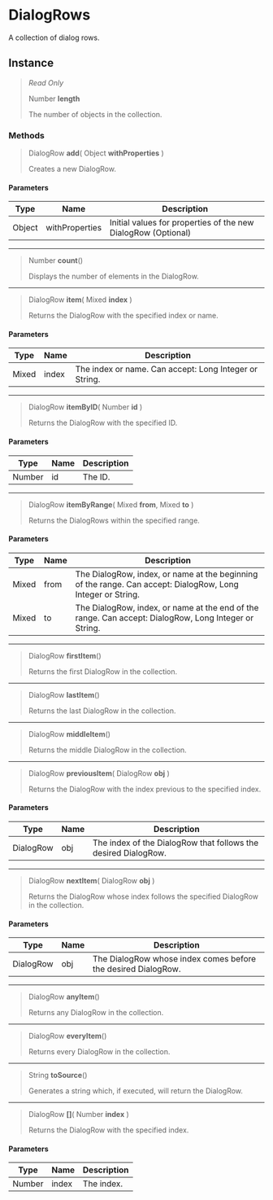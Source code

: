 # DialogRows
A collection of dialog rows.

## Instance
> *Read Only* 
> 
> Number **length** 
>
> The number of objects in the collection.

### Methods
> DialogRow **add**( Object **withProperties** )
> 
> Creates a new DialogRow.
#### Parameters
| Type | Name | Description |
|---|---|---|
| Object | withProperties | Initial values for properties of the new DialogRow (Optional) |

*** 
> Number **count**()
> 
> Displays the number of elements in the DialogRow.
*** 
> DialogRow **item**( Mixed **index** )
> 
> Returns the DialogRow with the specified index or name.
#### Parameters
| Type | Name | Description |
|---|---|---|
| Mixed | index | The index or name. Can accept: Long Integer or String. |

*** 
> DialogRow **itemByID**( Number **id** )
> 
> Returns the DialogRow with the specified ID.
#### Parameters
| Type | Name | Description |
|---|---|---|
| Number | id | The ID. |

*** 
> DialogRow **itemByRange**( Mixed **from**, Mixed **to** )
> 
> Returns the DialogRows within the specified range.
#### Parameters
| Type | Name | Description |
|---|---|---|
| Mixed | from | The DialogRow, index, or name at the beginning of the range. Can accept: DialogRow, Long Integer or String. |
| Mixed | to | The DialogRow, index, or name at the end of the range. Can accept: DialogRow, Long Integer or String. |

*** 
> DialogRow **firstItem**()
> 
> Returns the first DialogRow in the collection.
*** 
> DialogRow **lastItem**()
> 
> Returns the last DialogRow in the collection.
*** 
> DialogRow **middleItem**()
> 
> Returns the middle DialogRow in the collection.
*** 
> DialogRow **previousItem**( DialogRow **obj** )
> 
> Returns the DialogRow with the index previous to the specified index.
#### Parameters
| Type | Name | Description |
|---|---|---|
| DialogRow | obj | The index of the DialogRow that follows the desired DialogRow. |

*** 
> DialogRow **nextItem**( DialogRow **obj** )
> 
> Returns the DialogRow whose index follows the specified DialogRow in the collection.
#### Parameters
| Type | Name | Description |
|---|---|---|
| DialogRow | obj | The DialogRow whose index comes before the desired DialogRow. |

*** 
> DialogRow **anyItem**()
> 
> Returns any DialogRow in the collection.
*** 
> DialogRow **everyItem**()
> 
> Returns every DialogRow in the collection.
*** 
> String **toSource**()
> 
> Generates a string which, if executed, will return the DialogRow.
*** 
> DialogRow **[]**( Number **index** )
> 
> Returns the DialogRow with the specified index.
#### Parameters
| Type | Name | Description |
|---|---|---|
| Number | index | The index. |


